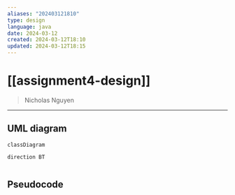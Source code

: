 ```yaml
---
aliases: "202403121810"
type: design
language: java
date: 2024-03-12
created: 2024-03-12T18:10
updated: 2024-03-12T18:15
---
```

# [[assignment4-design]]
> Nicholas Nguyen
___


## UML diagram
```mermaid
classDiagram

direction BT


```

## Pseudocode